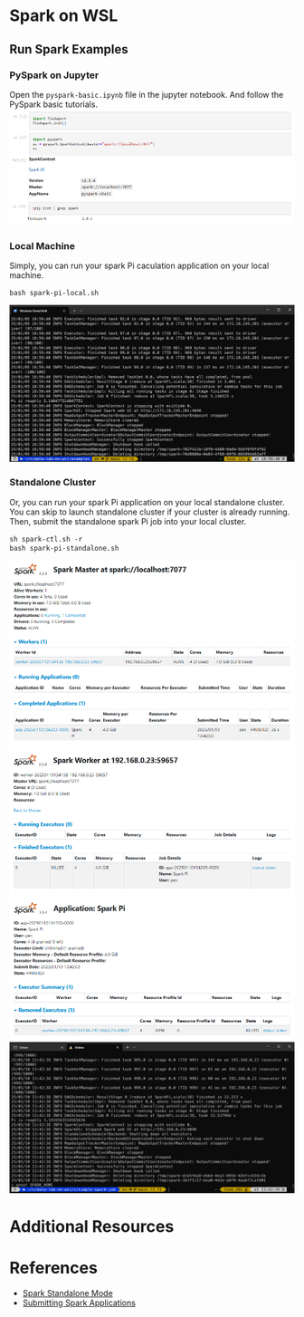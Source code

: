 # Spark on WSL
## Run Spark Examples
### PySpark on Jupyter
Open the `pyspark-basic.ipynb` file in the jupyter notebook. And follow the PySpark basic tutorials.
![wsl-pyspark-jupyter-sc](../../images/wsl-pyspark-jupyter-sc.png)

### Local Machine
Simply, you can run your spark Pi caculation application on your local machine.
```
bash spark-pi-local.sh
```
![wsl-spark-pi-example-local](../../images/wsl-spark-pi-example-local.png)

### Standalone Cluster
Or, you can run your spark Pi application on your local standalone cluster. You can skip to launch standalone cluster if your cluster is already running. Then, submit the standalone spark Pi job into your local cluster.
```
sh spark-ctl.sh -r
bash spark-pi-standalone.sh
```
![wsl-spark-standalone-master-web-ui](../../images/wsl-spark-standalone-master-web-ui.png)
![wsl-spark-standalone-worker-details-web](../../images/wsl-spark-standalone-worker-details-web.png)
![wsl-spark-pi-example-standalone-app-details](../../images/wsl-spark-pi-example-standalone-app-details.png)
![wsl-spark-pi-example-standalone-stdout](../../images/wsl-spark-pi-example-standalone-stdout.png)

# Additional Resources

# References
- [Spark Standalone Mode](https://spark.apache.org/docs/latest/spark-standalone.html)
- [Submitting Spark Applications](https://spark.apache.org/docs/latest/submitting-applications.html)